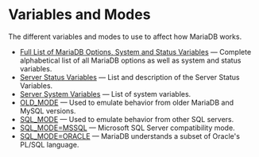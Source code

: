 # Variables and Modes

The different variables and modes to use to affect how MariaDB works.

- [Full List of MariaDB Options, System and Status Variables](/mariadb-administration/variables-and-modes/full-list-of-mariadb-options-system-and-status-variables/) — Complete alphabetical list of all MariaDB options as well as system and status variables.
- [Server Status Variables](/replication/optimization-and-tuning/system-variables/server-status-variables/) — List and description of the Server Status Variables.
- [Server System Variables](/replication/optimization-and-tuning/system-variables/server-system-variables/) — List of system variables.
- [OLD_MODE](/mariadb-administration/variables-and-modes/old-mode/) — Used to emulate behavior from older MariaDB and MySQL versions.
- [SQL_MODE](/mariadb-administration/variables-and-modes/sql-mode/) — Used to emulate behavior from other SQL servers.
- [SQL_MODE=MSSQL](/kb/en/library/server-client-software/mariadb-releases/compatibility-differences/sql_modemssql/) — Microsoft SQL Server compatibility mode.
- [SQL_MODE=ORACLE](/kb/en/library/server-client-software/mariadb-releases/compatibility-differences/sql_modeoracle/) — MariaDB understands a subset of Oracle's PL/SQL language.